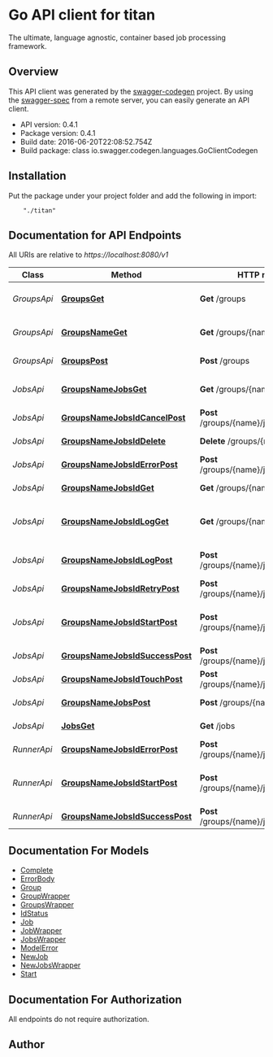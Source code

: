 # Go API client for titan

The ultimate, language agnostic, container based job processing framework.

## Overview
This API client was generated by the [swagger-codegen](https://github.com/swagger-api/swagger-codegen) project.  By using the [swagger-spec](https://github.com/swagger-api/swagger-spec) from a remote server, you can easily generate an API client.

- API version: 0.4.1
- Package version: 0.4.1
- Build date: 2016-06-20T22:08:52.754Z
- Build package: class io.swagger.codegen.languages.GoClientCodegen

## Installation
Put the package under your project folder and add the following in import:
```
    "./titan"
```

## Documentation for API Endpoints

All URIs are relative to *https://localhost:8080/v1*

Class | Method | HTTP request | Description
------------ | ------------- | ------------- | -------------
*GroupsApi* | [**GroupsGet**](docs/GroupsApi.md#groupsget) | **Get** /groups | Get all group names.
*GroupsApi* | [**GroupsNameGet**](docs/GroupsApi.md#groupsnameget) | **Get** /groups/{name} | Get information for a group.
*GroupsApi* | [**GroupsPost**](docs/GroupsApi.md#groupspost) | **Post** /groups | Post new group
*JobsApi* | [**GroupsNameJobsGet**](docs/JobsApi.md#groupsnamejobsget) | **Get** /groups/{name}/jobs | Get job list by group name.
*JobsApi* | [**GroupsNameJobsIdCancelPost**](docs/JobsApi.md#groupsnamejobsidcancelpost) | **Post** /groups/{name}/jobs/{id}/cancel | Cancel a job.
*JobsApi* | [**GroupsNameJobsIdDelete**](docs/JobsApi.md#groupsnamejobsiddelete) | **Delete** /groups/{name}/jobs/{id} | Delete the job.
*JobsApi* | [**GroupsNameJobsIdErrorPost**](docs/JobsApi.md#groupsnamejobsiderrorpost) | **Post** /groups/{name}/jobs/{id}/error | Mark job as failed.
*JobsApi* | [**GroupsNameJobsIdGet**](docs/JobsApi.md#groupsnamejobsidget) | **Get** /groups/{name}/jobs/{id} | Gets job by id
*JobsApi* | [**GroupsNameJobsIdLogGet**](docs/JobsApi.md#groupsnamejobsidlogget) | **Get** /groups/{name}/jobs/{id}/log | Get the log of a completed job.
*JobsApi* | [**GroupsNameJobsIdLogPost**](docs/JobsApi.md#groupsnamejobsidlogpost) | **Post** /groups/{name}/jobs/{id}/log | Send in a log for storage.
*JobsApi* | [**GroupsNameJobsIdRetryPost**](docs/JobsApi.md#groupsnamejobsidretrypost) | **Post** /groups/{name}/jobs/{id}/retry | Retry a job.
*JobsApi* | [**GroupsNameJobsIdStartPost**](docs/JobsApi.md#groupsnamejobsidstartpost) | **Post** /groups/{name}/jobs/{id}/start | Mark job as started, ie: status &#x3D; &#39;running&#39;
*JobsApi* | [**GroupsNameJobsIdSuccessPost**](docs/JobsApi.md#groupsnamejobsidsuccesspost) | **Post** /groups/{name}/jobs/{id}/success | Mark job as succeeded.
*JobsApi* | [**GroupsNameJobsIdTouchPost**](docs/JobsApi.md#groupsnamejobsidtouchpost) | **Post** /groups/{name}/jobs/{id}/touch | Extend job timeout.
*JobsApi* | [**GroupsNameJobsPost**](docs/JobsApi.md#groupsnamejobspost) | **Post** /groups/{name}/jobs | Enqueue Job
*JobsApi* | [**JobsGet**](docs/JobsApi.md#jobsget) | **Get** /jobs | Get next job.
*RunnerApi* | [**GroupsNameJobsIdErrorPost**](docs/RunnerApi.md#groupsnamejobsiderrorpost) | **Post** /groups/{name}/jobs/{id}/error | Mark job as failed.
*RunnerApi* | [**GroupsNameJobsIdStartPost**](docs/RunnerApi.md#groupsnamejobsidstartpost) | **Post** /groups/{name}/jobs/{id}/start | Mark job as started, ie: status &#x3D; &#39;running&#39;
*RunnerApi* | [**GroupsNameJobsIdSuccessPost**](docs/RunnerApi.md#groupsnamejobsidsuccesspost) | **Post** /groups/{name}/jobs/{id}/success | Mark job as succeeded.


## Documentation For Models

 - [Complete](docs/Complete.md)
 - [ErrorBody](docs/ErrorBody.md)
 - [Group](docs/Group.md)
 - [GroupWrapper](docs/GroupWrapper.md)
 - [GroupsWrapper](docs/GroupsWrapper.md)
 - [IdStatus](docs/IdStatus.md)
 - [Job](docs/Job.md)
 - [JobWrapper](docs/JobWrapper.md)
 - [JobsWrapper](docs/JobsWrapper.md)
 - [ModelError](docs/ModelError.md)
 - [NewJob](docs/NewJob.md)
 - [NewJobsWrapper](docs/NewJobsWrapper.md)
 - [Start](docs/Start.md)


## Documentation For Authorization

 All endpoints do not require authorization.


## Author



